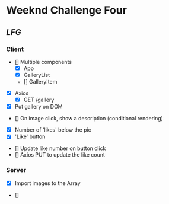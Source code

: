 # Weeknd Challenge Four

## _LFG_

### Client
- [] Multiple components
  - [x] App
  - [x] GalleryList
  - [] GalleryItem
- [x] Axios
  - [x] GET /gallery
- [x] Put gallery on DOM
- [] On image click, show a description (conditional rendering)
- [x] Number of 'likes' below the pic
- [x] 'Like' button
- [] Update like number on button click
- [] Axios PUT to update the like count



### Server
- [x] Import images to the Array
- [] 